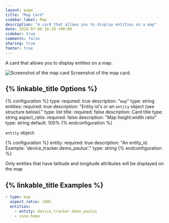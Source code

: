 ```yaml
---
layout: page
title: "Map Card"
sidebar_label: Map
description: "A card that allows you to display entities on a map"
date: 2018-07-08 10:28 +00:00
sidebar: true
comments: false
sharing: true
footer: true
---
```


A card that allows you to display entities on a map.

<p class='img'>
<img src='/images/lovelace/lovelace_map_card.png' alt='Screenshot of the map card'>
Screenshot of the map card.
</p>

## {% linkable_title Options %}

{% configuration %}
type:
  required: true
  description: "`map`"
  type: string
entities:
  required: true
  description: "Entity id's or an `entity` object (see structure below)."
  type: list
title:
  required: false
  description: Card title
  type: string
aspect_ratio: 
  required: false
  description: "Map height:width ratio"
  type: string
  default: 100%
{% endconfiguration %}

`entity` object:

{% configuration %}
entity:
  required: true
  description: "An entity_id. Example: 'device_tracker.demo_paulus'."
  type: string
{% endconfiguration %}

<p class='note'>
  Only entities that have latitude and longitude attributes will be displayed on the map
</p>


## {% linkable_title Examples %}

```yaml
- type: map
  aspect_ratio: 100%
  entities:
    - entity: device_tracker.demo_paulus
    - zone.home
```
